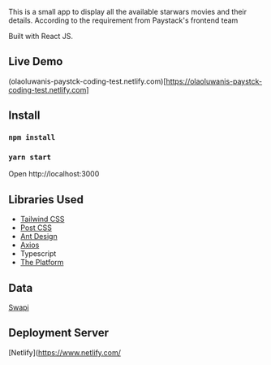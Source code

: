 This is a small app to display all the available starwars movies and their details. According to the requirement from Paystack's frontend team

Built with React JS.

## Live Demo

(olaoluwanis-paystck-coding-test.netlify.com)[https://olaoluwanis-paystck-coding-test.netlify.com]

## Install

### `npm install`
### `yarn start`

Open http://localhost:3000

## Libraries Used

- [Tailwind CSS](https://tailwindcss.com)
- [Post CSS](postcss.org)
- [Ant Design](https://ant.design)
- [Axios](https://github.com/axios/axios)
- Typescript
- [The Platform](https://github.com/jaredpalmer/the-platform)

## Data 

[Swapi](https://swapi.co/api/films)

## Deployment Server

[Netlify](https://www.netlify.com/